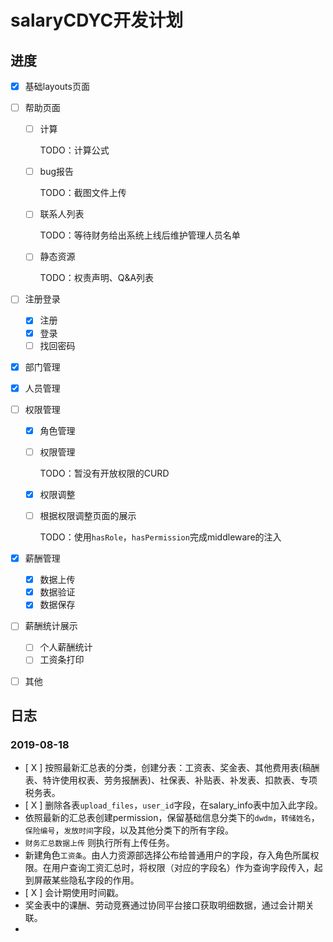 # salaryCDYC开发计划

## 进度

- [x] 基础layouts页面

- [ ] 帮助页面

  - [ ] 计算

    TODO：计算公式

  - [ ] bug报告

    TODO：截图文件上传

  - [ ] 联系人列表

    TODO：等待财务给出系统上线后维护管理人员名单

  - [ ] 静态资源

    TODO：权责声明、Q&A列表

- [ ] 注册登录

  - [x] 注册
  - [x] 登录
  - [ ] 找回密码

- [x] 部门管理

- [x] 人员管理

- [ ] 权限管理

  - [x] 角色管理

  - [ ] 权限管理

    TODO：暂没有开放权限的CURD

  - [x] 权限调整

  - [ ] 根据权限调整页面的展示

    TODO：使用`hasRole`，`hasPermission`完成middleware的注入

- [x] 薪酬管理

  - [x] 数据上传
  - [x] 数据验证
  - [x] 数据保存

- [ ] 薪酬统计展示

  - [ ] 个人薪酬统计
  - [ ] 工资条打印

- [ ] 其他

## 日志

### 2019-08-18

- [ X ] 按照最新汇总表的分类，创建分表：工资表、奖金表、其他费用表(稿酬表、特许使用权表、劳务报酬表)、社保表、补贴表、补发表、扣款表、专项税务表。
- [ X ] 删除各表`upload_files`，`user_id`字段，在salary_info表中加入此字段。
- 依照最新的汇总表创建permission，保留基础信息分类下的`dwdm`，`转储姓名`，`保险编号`，`发放时间`字段，以及其他分类下的所有字段。
- `财务汇总数据上传` 则执行所有上传任务。
- 新建角色`工资条`。由人力资源部选择公布给普通用户的字段，存入角色所属权限。在用户查询工资汇总时，将权限（对应的字段名）作为查询字段传入，起到屏蔽某些隐私字段的作用。
- [ X ] 会计期使用时间戳。
- 奖金表中的课酬、劳动竞赛通过协同平台接口获取明细数据，通过会计期关联。
- 
